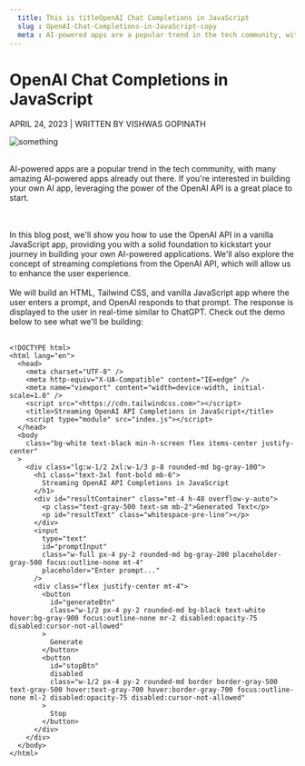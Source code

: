 ```yaml
---
  title: This is titleOpenAI Chat Completions in JavaScript
  slug : OpenAI-Chat-Completions-in-JavaScript-copy
  meta : AI-powered apps are a popular trend in the tech community, with many amazing AI-powered apps already out there. If you're interested in building your own AI app, leveraging the power of the OpenAI API is a great place to start.
---
```




# OpenAI Chat Completions in JavaScript

APRIL 24, 2023 | WRITTEN BY VISHWAS GOPINATH

<img src="https://cdn.builder.io/api/v1/image/assets%2FYJIGb4i01jvw0SRdL5Bt%2F77f866290d044b118268f88b0128e427" alt="something">

<br/>
<br/>

AI-powered apps are a popular trend in the tech community, with many amazing AI-powered apps already out there. If you're interested in building your own AI app, leveraging the power of the OpenAI API is a great place to start.

<br/>
<br/>
In this blog post, we'll show you how to use the OpenAI API in a vanilla JavaScript app, providing you with a solid foundation to kickstart your journey in building your own AI-powered applications. We'll also explore the concept of streaming completions from the OpenAI API, which will allow us to enhance the user experience.

<br/>
<br/>
We will build an HTML, Tailwind CSS, and vanilla JavaScript app where the user enters a prompt, and OpenAI responds to that prompt. The response is displayed to the user in real-time similar to ChatGPT. Check out the demo below to see what we'll be building:

<br/>
<br/>

```
<!DOCTYPE html>
<html lang="en">
  <head>
    <meta charset="UTF-8" />
    <meta http-equiv="X-UA-Compatible" content="IE=edge" />
    <meta name="viewport" content="width=device-width, initial-scale=1.0" />
    <script src="<https://cdn.tailwindcss.com>"></script>
    <title>Streaming OpenAI API Completions in JavaScript</title>
    <script type="module" src="index.js"></script>
  </head>
  <body
    class="bg-white text-black min-h-screen flex items-center justify-center"
  >
    <div class="lg:w-1/2 2xl:w-1/3 p-8 rounded-md bg-gray-100">
      <h1 class="text-3xl font-bold mb-6">
        Streaming OpenAI API Completions in JavaScript
      </h1>
      <div id="resultContainer" class="mt-4 h-48 overflow-y-auto">
        <p class="text-gray-500 text-sm mb-2">Generated Text</p>
        <p id="resultText" class="whitespace-pre-line"></p>
      </div>
      <input
        type="text"
        id="promptInput"
        class="w-full px-4 py-2 rounded-md bg-gray-200 placeholder-gray-500 focus:outline-none mt-4"
        placeholder="Enter prompt..."
      />
      <div class="flex justify-center mt-4">
        <button
          id="generateBtn"
          class="w-1/2 px-4 py-2 rounded-md bg-black text-white hover:bg-gray-900 focus:outline-none mr-2 disabled:opacity-75 disabled:cursor-not-allowed"
        >
          Generate
        </button>
        <button
          id="stopBtn"
          disabled
          class="w-1/2 px-4 py-2 rounded-md border border-gray-500 text-gray-500 hover:text-gray-700 hover:border-gray-700 focus:outline-none ml-2 disabled:opacity-75 disabled:cursor-not-allowed"
        >
          Stop
        </button>
      </div>
    </div>
  </body>
</html>
```
